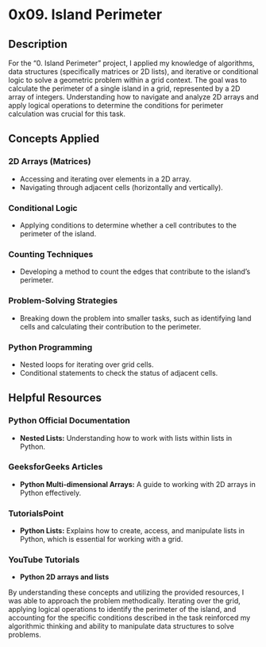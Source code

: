 # 0x09. Island Perimeter

## Description

For the “0. Island Perimeter” project, I applied my knowledge of algorithms, data structures (specifically matrices or 2D lists), and iterative or conditional logic to solve a geometric problem within a grid context. The goal was to calculate the perimeter of a single island in a grid, represented by a 2D array of integers. Understanding how to navigate and analyze 2D arrays and apply logical operations to determine the conditions for perimeter calculation was crucial for this task.

## Concepts Applied

### 2D Arrays (Matrices)

- Accessing and iterating over elements in a 2D array.
- Navigating through adjacent cells (horizontally and vertically).

### Conditional Logic

- Applying conditions to determine whether a cell contributes to the perimeter of the island.

### Counting Techniques

- Developing a method to count the edges that contribute to the island’s perimeter.

### Problem-Solving Strategies

- Breaking down the problem into smaller tasks, such as identifying land cells and calculating their contribution to the perimeter.

### Python Programming

- Nested loops for iterating over grid cells.
- Conditional statements to check the status of adjacent cells.

## Helpful Resources

### Python Official Documentation

- **Nested Lists:** Understanding how to work with lists within lists in Python.

### GeeksforGeeks Articles

- **Python Multi-dimensional Arrays:** A guide to working with 2D arrays in Python effectively.

### TutorialsPoint

- **Python Lists:** Explains how to create, access, and manipulate lists in Python, which is essential for working with a grid.

### YouTube Tutorials

- **Python 2D arrays and lists**

By understanding these concepts and utilizing the provided resources, I was able to approach the problem methodically. Iterating over the grid, applying logical operations to identify the perimeter of the island, and accounting for the specific conditions described in the task reinforced my algorithmic thinking and ability to manipulate data structures to solve problems.
